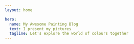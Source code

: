 ```yaml
---
layout: home

hero:
  name: My Awesome Painting Blog
  text: I present my pictures
  tagline: Let's explore the world of colours together
---
```

<script setup>
  
  import ArticleCard from "../.vitepress/theme/components/ArticleCard.vue"

  const cards = [
    {
        title: 'First post',
        description: 'Welcome to my art blog! Here I share my paintings, creative insights, and thoughts on art.',
        image: '/blog/images/ecset.jpg',
        author: 'HadikP',
        date: '2025-01-13',
        path: '/blog/en/startblog'
    },
    {
        title: 'Morning Mist',
        description: 'The story of my painting titled Morning Mist, my inspirations, the painting process, and the materials used',
        image: '/blog/images/reggeli_kod.jpg',
        author: 'HadikP',
        date: '2025-01-20',
        path: '/blog/en/mist'
    }, 
    {
        title: 'My Summer Exhibition',
        description: "I showcased three of my artworks: a painting inspired by the Paris Olympics, a pastel depicting Peru's Laguna 69, and an acrylic of lotus flowers.",
        image: '/blog/images/kiallitas.jpg',
        author: 'HadikP',
        date: '2025-01-28',
        path: '/blog/en/exhibition'
    }, 
    {
        title: 'My Early Works',
        description: "My Early Works – Three of my first artworks: a pastel turtle, a sunken church tower, and a Mediterranean gate in watercolor.",
        image: '/blog/images/collage.jpg',
        author: 'HadikP',
        date: '2025-02-08',
        path: '/blog/en/early_works'
    },
    {
        title: 'Morning Fog - My Own Version',
        description: 'A reinterpretation of my painting Morning Fog and my creative experiences.',
        image: '/blog/images/my_mist.jpg',
        author: 'HadikP',
        date: '2025-02-12',
        path: '/blog/en/my_mist'
    },
    {
        title: 'Mediterranean Gate',
        description: 'A detailed watercolor painting capturing the enchanting atmosphere of a Mediterranean gate.',
        image: '/blog/images/kapu.jpg',
        author: 'HadikP',
        date: '2025-03-05',
        path: '/blog/en/gate'
    },
  ]
    

</script>

<ArticleCard :cards="cards" />


